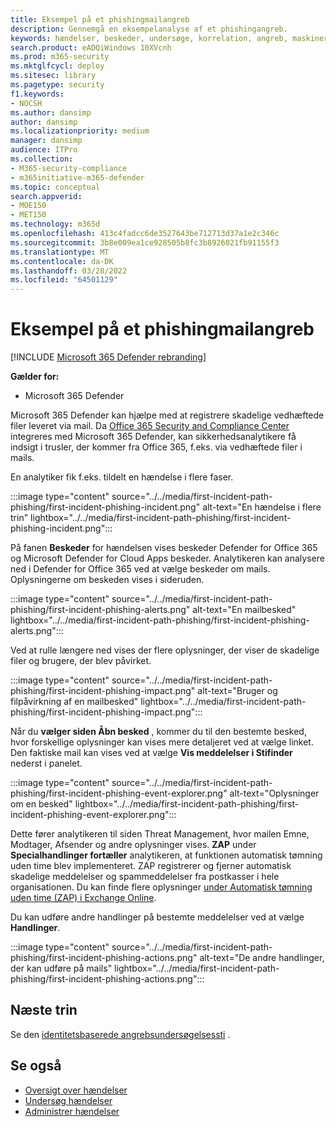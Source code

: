 ```yaml
---
title: Eksempel på et phishingmailangreb
description: Gennemgå en eksempelanalyse af et phishingangreb.
keywords: hændelser, beskeder, undersøge, korrelation, angreb, maskiner, enheder, brugere, identiteter, identitet, postkasse, mail, 365, microsoft, m365
search.product: eADQiWindows 10XVcnh
ms.prod: m365-security
ms.mktglfcycl: deploy
ms.sitesec: library
ms.pagetype: security
f1.keywords:
- NOCSH
ms.author: dansimp
author: dansimp
ms.localizationpriority: medium
manager: dansimp
audience: ITPro
ms.collection:
- M365-security-compliance
- m365initiative-m365-defender
ms.topic: conceptual
search.appverid:
- MOE150
- MET150
ms.technology: m365d
ms.openlocfilehash: 413c4fadcc6de3527643be712713d37a1e2c346c
ms.sourcegitcommit: 3b8e009ea1ce928505b8fc3b8926021fb91155f3
ms.translationtype: MT
ms.contentlocale: da-DK
ms.lasthandoff: 03/28/2022
ms.locfileid: "64501129"
---
```

# <a name="example-of-a-phishing-email-attack"></a>Eksempel på et phishingmailangreb

[!INCLUDE [Microsoft 365 Defender rebranding](../includes/microsoft-defender.md)]

**Gælder for:**
- Microsoft 365 Defender

Microsoft 365 Defender kan hjælpe med at registrere skadelige vedhæftede filer leveret via mail. Da [Office 365 Security and Compliance Center](https://protection.office.com/) integreres med Microsoft 365 Defender, kan sikkerhedsanalytikere få indsigt i trusler, der kommer fra Office 365, f.eks. via vedhæftede filer i mails.

En analytiker fik f.eks. tildelt en hændelse i flere faser.
 
:::image type="content" source="../../media/first-incident-path-phishing/first-incident-phishing-incident.png" alt-text="En hændelse i flere trin" lightbox="../../media/first-incident-path-phishing/first-incident-phishing-incident.png":::

På fanen **Beskeder** for hændelsen vises beskeder Defender for Office 365 og Microsoft Defender for Cloud Apps beskeder. Analytikeren kan analysere ned i Defender for Office 365 ved at vælge beskeder om mails. Oplysningerne om beskeden vises i sideruden.

:::image type="content" source="../../media/first-incident-path-phishing/first-incident-phishing-alerts.png" alt-text="En mailbesked" lightbox="../../media/first-incident-path-phishing/first-incident-phishing-alerts.png":::
 
Ved at rulle længere ned vises der flere oplysninger, der viser de skadelige filer og brugere, der blev påvirket.

:::image type="content" source="../../media/first-incident-path-phishing/first-incident-phishing-impact.png" alt-text="Bruger og filpåvirkning af en mailbesked" lightbox="../../media/first-incident-path-phishing/first-incident-phishing-impact.png":::
  
Når du **vælger siden Åbn besked** , kommer du til den bestemte besked, hvor forskellige oplysninger kan vises mere detaljeret ved at vælge linket. Den faktiske mail kan vises ved at vælge **Vis meddelelser i Stifinder** nederst i panelet.
 
:::image type="content" source="../../media/first-incident-path-phishing/first-incident-phishing-event-explorer.png" alt-text="Oplysninger om en besked" lightbox="../../media/first-incident-path-phishing/first-incident-phishing-event-explorer.png"::: 

Dette fører analytikeren til siden Threat Management, hvor mailen Emne, Modtager, Afsender og andre oplysninger vises. **ZAP** under **Specialhandlinger fortæller** analytikeren, at funktionen automatisk tømning uden time blev implementeret. ZAP registrerer og fjerner automatisk skadelige meddelelser og spammeddelelser fra postkasser i hele organisationen. Du kan finde flere oplysninger [under Automatisk tømning uden time (ZAP) i Exchange Online](../office-365-security/zero-hour-auto-purge.md).

Du kan udføre andre handlinger på bestemte meddelelser ved at vælge **Handlinger**. 
 
:::image type="content" source="../../media/first-incident-path-phishing/first-incident-phishing-actions.png" alt-text="De andre handlinger, der kan udføre på mails" lightbox="../../media/first-incident-path-phishing/first-incident-phishing-actions.png"::: 

## <a name="next-step"></a>Næste trin

Se den [identitetsbaserede angrebsundersøgelsessti](first-incident-path-identity.md) .

## <a name="see-also"></a>Se også

- [Oversigt over hændelser](incidents-overview.md)
- [Undersøg hændelser](investigate-incidents.md)
- [Administrer hændelser](manage-incidents.md)
